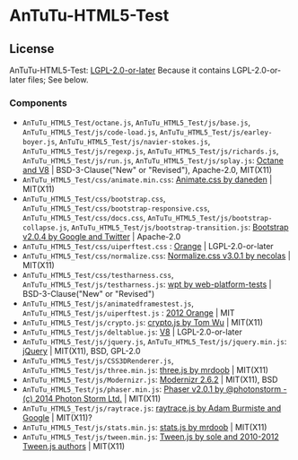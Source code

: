 # AnTuTu-HTML5-Test

## License
AnTuTu-HTML5-Test: [LGPL-2.0-or-later](https://www.gnu.org/licenses/old-licenses/lgpl-2.0.html)
Because it contains LGPL-2.0-or-later files; See below.

### Components
- `AnTuTu_HTML5_Test/octane.js`, `AnTuTu_HTML5_Test/js/base.js`, `AnTuTu_HTML5_Test/js/code-load.js`, `AnTuTu_HTML5_Test/js/earley-boyer.js`, `AnTuTu_HTML5_Test/js/navier-stokes.js`, `AnTuTu_HTML5_Test/js/regexp.js`, `AnTuTu_HTML5_Test/js/richards.js`, `AnTuTu_HTML5_Test/js/run.js`, `AnTuTu_HTML5_Test/js/splay.js`: [Octane and V8](https://github.com/chromium/octane) | BSD-3-Clause("New" or "Revised"), Apache-2.0, MIT(X11)
- `AnTuTu_HTML5_Test/css/animate.min.css`: [Animate.css by daneden](https://github.com/daneden/animate.css) | MIT(X11)
- `AnTuTu_HTML5_Test/css/bootstrap.css`, `AnTuTu_HTML5_Test/css/bootstrap-responsive.css`, `AnTuTu_HTML5_Test/css/docs.css`, `AnTuTu_HTML5_Test/js/bootstrap-collapse.js`, `AnTuTu_HTML5_Test/js/bootstrap-transition.js`: [Bootstrap v2.0.4 by Google and Twitter](https://github.com/twbs/bootstrap/tree/v2.0.4) | Apache-2.0
- `AnTuTu_HTML5_Test/css/uiperftest.css` : [Orange](https://github.com/Orange-OpenSource/orangemark) | LGPL-2.0-or-later
- `AnTuTu_HTML5_Test/css/normalize.css`: [Normalize.css v3.0.1 by necolas](https://github.com/necolas/normalize.css/tree/3.0.1) | MIT(X11)
- `AnTuTu_HTML5_Test/css/testharness.css`, `AnTuTu_HTML5_Test/js/testharness.js`: [wpt by web-platform-tests](https://github.com/web-platform-tests/wpt/blob/2f4bc7af7fbe4b74aec09310c028de31a85136d5/resources/testharness.css) | BSD-3-Clause("New" or "Revised")
- `AnTuTu_HTML5_Test/js/animatedframestest.js`, `AnTuTu_HTML5_Test/js/uiperftest.js` : [2012 Orange](https://github.com/Orange-OpenSource/orangemark) | MIT
- `AnTuTu_HTML5_Test/js/crypto.js`: [crypto.js by Tom Wu](https://chromium.googlesource.com/v8/v8.git/+/3.31.25/benchmarks/crypto.js) | MIT(X11)
- `AnTuTu_HTML5_Test/js/deltablue.js`: [V8](https://chromium.googlesource.com/v8/v8/+/3.30.3/benchmarks/deltablue.js) | LGPL-2.0-or-later
- `AnTuTu_HTML5_Test/js/jquery.js`, `AnTuTu_HTML5_Test/js/jquery.min.js`: [jQuery](https://github.com/jquery/jquery) | MIT(X11), BSD, GPL-2.0
- `AnTuTu_HTML5_Test/js/CSS3DRenderer.js`, `AnTuTu_HTML5_Test/js/three.min.js`: [three.js by mrdoob](https://github.com/mrdoob/three.js) | MIT(X11)
- `AnTuTu_HTML5_Test/js/Modernizr.js`: [Modernizr 2.6.2](https://github.com/Modernizr/Modernizr/tree/v2.6.2) | MIT(X11), BSD
- `AnTuTu_HTML5_Test/js/phaser.min.js`: [Phaser v2.0.1 by @photonstorm - (c) 2014 Photon Storm Ltd.](https://github.com/photonstorm/phaser/tree/v2.0.1) | MIT(X11)
- `AnTuTu_HTML5_Test/js/raytrace.js`: [raytrace.js by Adam Burmiste and Google](https://chromium.googlesource.com/v8/v8/+/4.3.18/benchmarks/raytrace.js) | MIT(X11)?
- `AnTuTu_HTML5_Test/js/stats.min.js`: [stats.js by mrdoob](https://github.com/mrdoob/stats.js) | MIT(X11)
- `AnTuTu_HTML5_Test/js/tween.min.js`: [Tween.js by sole and 2010-2012 Tween.js authors](https://github.com/sole/tween.js) | MIT(X11)
